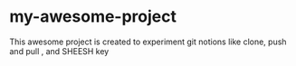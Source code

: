 # my-awesome-project

This awesome project is created to experiment git notions like clone, push and pull , and SHEESH key
